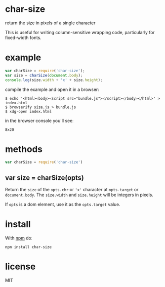 # char-size

return the size in pixels of a single character

This is useful for writing column-sensitive wrapping code, particularly for
fixed-width fonts.

# example

``` js
var charSize = require('char-size');
var size = charSize(document.body);
console.log(size.width + 'x' + size.height);
```

compile the example and open it in a browser:

```
$ echo '<html><body><script src="bundle.js"></script></body></html>' > index.html
$ browserify size.js > bundle.js
$ xdg-open index.html
```

in the browser console you'll see:

```
8x20
```

# methods

``` js
var charSize = require('char-size')
```

## var size = charSize(opts)

Return the `size` of the `opts.chr` or `'x'` character at `opts.target` or
`document.body`. The `size.width` and `size.height` will be integers in pixels.

If `opts` is a dom element, use it as the `opts.target` value.

# install

With [npm](https://npmjs.org) do:

```
npm install char-size
```

# license

MIT
